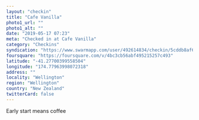 ```yaml
---
layout: "checkin"
title: "Cafe Vanilla"
photo1_url: ""
photo1_alt: ""
date: "2019-05-17 07:23"
meta: "Checked in at Cafe Vanilla"
category: "Checkins"
syndication: "https://www.swarmapp.com/user/492614834/checkin/5cddb8af67e5f2002cbebc0d"
foursquare: "https://foursquare.com/v/4bc3cb56abf495215257c493"
latitude: "-41.27700399558504"
longitude: "174.77963998072318"
address: ""
locality: "Wellington"
region: "Wellington"
country: "New Zealand"
twitterCard: false
---
```

Early start means coffee
